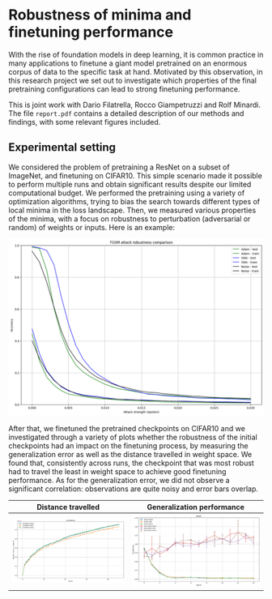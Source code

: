 # Robustness of minima and finetuning performance

With the rise of foundation models in deep learning, it is common practice in many applications to finetune a giant model pretrained on an enormous corpus of data to the specific task at hand. Motivated by this observation, in this research project we set out to investigate which properties of the final pretraining configurations can lead to strong finetuning performance.

This is joint work with Dario Filatrella, Rocco Giampetruzzi and Rolf Minardi. The file `report.pdf` contains a detailed description of our methods and findings, with some relevant figures included.

## Experimental setting

We considered the problem of pretraining a ResNet on a subset of ImageNet, and finetuning on CIFAR10. This simple scenario made it possible to perform multiple runs and obtain significant results despite our limited computational budget.
We performed the pretraining using a variety of optimization algorithms, trying to bias the search towards different types of local minima in the loss landscape. Then, we measured various properties of the minima, with a focus on robustness to perturbation (adversarial or random) of weights or inputs. Here is an example:

![](https://github.com/MattiaSC01/Robustness-of-Minima-and-Finetuning/blob/main/figures/FSGM_comparison.png)


After that, we finetuned the pretrained checkpoints on CIFAR10 and we investigated through a variety of plots whether the robustness of the initial checkpoints had an impact on the finetuning process, by measuring the generalization error as well as the distance travelled in weight space. We found that, consistently across runs, the checkpoint that was most robust had to travel the least in weight space to achieve good finetuning performance. As for the generalization error, we did not observe a significant correlation: observations are quite noisy and error bars overlap.

Distance travelled             |  Generalization performance
:-------------------------:|:-------------------------:
![](https://github.com/MattiaSC01/Robustness-of-Minima-and-Finetuning/blob/main/figures/distance_travelled.png)  |  ![](https://github.com/MattiaSC01/Robustness-of-Minima-and-Finetuning/blob/main/figures/finetuning_losses.png)
